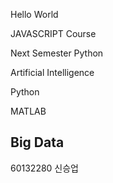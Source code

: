 Hello World

JAVASCRIPT Course

Next Semester Python

Artificial Intelligence

Python

MATLAB 
## Big Data

60132280 신승업
